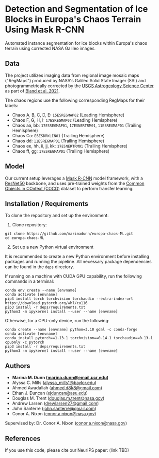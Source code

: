 # Detection and Segmentation of Ice Blocks in Europa's Chaos Terrain Using Mask R-CNN
Automated instance segmentation for ice blocks within Europa's chaos terrain using corrected NASA Galileo images.

## Data
The project utilizes imaging data from regional image mosaic maps ("RegMaps") produced by NASA's Galileo Solid State Imager (SSI) and photogrammetrically corrected by the [USGS Astrogeology Science Center](https://astrogeology.usgs.gov/search/map/Europa/Mosaic/Equirectangular_Mosaics_of_Europa_v3) as part of [Bland et al. 2021](https://agupubs.onlinelibrary.wiley.com/doi/full/10.1029/2021EA001935).

The chaos regions use the following corresponding RegMaps for their labels:
- Chaos A, B, C, D, E: `15ESREGMAP02` (Leading Hemisphere)
- Chaos F, G, H, I: `17ESREGMAP02` (Leading Hemisphere)
- Chaos aa, bb: `17ESREGMAP01`, `17ESNERTRM01`, `11ESREGMAP01` (Trailing Hemisphere)
- Chaos Co: `E6ESDRKLIN01` (Trailing Hemisphere)
- Chaos dd: `11ESREGMAP01` (Trailing Hemisphere)
- Chaos ee, hh, ii, jj, kk: `17ESNERTRM01` (Trailing Hemisphere)
- Chaos ff, gg: `17ESREGMAP01` (Trailing Hemisphere)

## Model
Our current setup leverages a [Mask R-CNN](https://arxiv.org/pdf/1703.06870.pdf) model framework, with a [ResNet50](https://arxiv.org/abs/1512.03385) backbone, and uses pre-trained weights from the [Common Objects in COntext (COCO)](https://cocodataset.org/#home) dataset to perform transfer learning.

## Installation / Requirements
To clone the repository and set up the environment:

1. Clone repository:
```
git clone https://github.com/marinadunn/europa-chaos-ML.git
cd europa-chaos-ML
```

2. Set up a new Python virtual environment

It is recommended to create a new Python environment before installing packages and running the pipeline. All necessary package dependencies can be found in the `deps` directory.

If running on a machine with CUDA GPU capability, run the following commands in a terminal:
```
conda env create --name [envname]
conda activate [envname]
pip3 install torch torchvision torchaudio --extra-index-url https://download.pytorch.org/whl/cu116
pip3 install -r deps/requirements.txt
python3 -m ipykernel install --user --name [envname]
```

Otherwise, for a CPU-only device, run the following:
```
conda create --name [envname] python=3.10 gdal -c conda-forge
conda activate [envname]
conda install pytorch==1.13.1 torchvision==0.14.1 torchaudio==0.13.1 cpuonly -c pytorch
pip3 install -r deps/requirements.txt
python3 -m ipykernel install --user --name [envname]
```

## Authors
- **Marina M. Dunn (<marina.dunn@email.ucr.edu>)**
- Alyssa C. Mills (<alyssa_mills1@baylor.edu>)
- Ahmed Awadallah (<ahmed.d8k8@gmail.com>)
- Ethan J. Duncan (<ejduncan@asu.edu>)
- Douglas M. Trent (<douglas.m.trent@nasa.gov>)
- Andrew Larsen (<drewlarsen27@gmail.com>)
- John Santerre (<john.santerre@gmail.com>)
- Conor A. Nixon (<conor.a.nixon@nasa.gov>)

Supervised by: Dr. Conor A. Nixon (<conor.a.nixon@nasa.gov>)

## References
If you use this code, please cite our NeurIPS paper: (link TBD)
